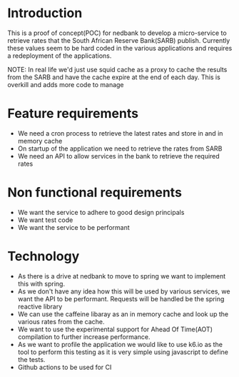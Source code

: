 # Introduction

This is a proof of concept(POC) for nedbank to develop a micro-service to retrieve rates that the South African Reserve Bank(SARB) publish. Currently these values seem to be hard coded in the various applications and requires a redeployment of the applications.

NOTE: In real life we'd just use squid cache as a proxy to cache the results from the SARB and have the cache expire at the end of each day. This is overkill and adds more code to manage

# Feature requirements

* We need a cron process to retrieve the latest rates and store in and in memory cache
* On startup of the application we need to retrieve the rates from SARB
* We need an API to allow services in the bank to retrieve the required rates 

# Non functional requirements

* We want the service to adhere to good design principals
* We want test code
* We want the service to be performant

# Technology

* As there is a drive at nedbank to move to spring we want to implement this with spring. 
* As we don't have any idea how this will be used by various services, we want the API to be performant. Requests will be handled be the spring reactive library
* We can use the caffeine libaray as an in memory cache and look up the various rates from the cache.
* We want to use the experimental support for Ahead Of Time(AOT) compilation to further increase performance.
* As we want to profile the application we would like to use k6.io as the tool to perform this testing as it is very simple using javascript to define the tests.
* Github actions to be used for CI
